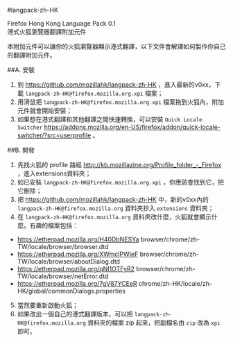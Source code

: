 #langpack-zh-HK

Firefox Hong Kong Language Pack 0.1  
港式火狐瀏覽器翻譯附加元件

本附加元件可以讓你的火狐瀏覽器顯示港式翻譯，以下文件會解譯如何製作你自己的翻譯附加元件。

##A. 安裝
1. 到 https://github.com/mozillahk/langpack-zh-HK ，進入最新的v0xx，下載 `langpack-zh-HK@firefox.mozilla.org.xpi` 檔案；
2. 用滑鼠把 `langpack-zh-HK@firefox.mozilla.org.xpi` 檔案拖到火狐內，附加元件就會開始安裝；
3. 如果想在港式翻譯和其他翻譯之間快速轉換，可以安裝 `Quick Locale Switcher` https://addons.mozilla.org/en-US/firefox/addon/quick-locale-switcher/?src=userprofile 。

##B. 開發
1. 先找火狐的 profile 路經 http://kb.mozillazine.org/Profile_folder_-_Firefox ，進入extensions資料夾；
2. 如已安裝 `langpack-zh-HK@firefox.mozilla.org.xpi` ，你應該會找到它，把它刪除；
3. 把 https://github.com/mozillahk/langpack-zh-HK 中，新的v0xx內的 `langpack-zh-HK@firefox.mozilla.org` 資料夾抄入 `extensions` 資料夾；
4. 在 `langpack-zh-HK@firefox.mozilla.org` 資料夾改什麼，火狐就會顯示什麼。有趣的檔案包括：
 * https://etherpad.mozilla.org/H40DbNESYa  browser/chrome/zh-TW/locale/browser/browser.dtd
 * https://etherpad.mozilla.org/XWmclPWIeF  browser/chrome/zh-TW/locale/browser/aboutDialog.dtd
 * https://etherpad.mozilla.org/qNI1OTFyR2  browser/chrome/zh-TW/locale/browser/netError.dtd
 * https://etherpad.mozilla.org/7gV87YCEeR  chrome/zh-HK/locale/zh-HK/global/commonDialogs.properties
5. 當然要重新啟動火狐；
6. 如果改出一個自己的港式翻譯版本，可以把 `langpack-zh-HK@firefox.mozilla.org` 資料夾的檔案 zip 起來，把副檔名由 `zip` 改為 `xpi` 即可。
